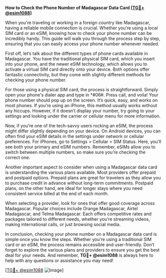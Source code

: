 **How to Check the Phone Number of Madagascar Data Card [[TG💪+ @esim1088](https://t.me/s/esim1088)]**

When you're traveling or working in a foreign country like Madagascar, having a reliable mobile connection is crucial. Whether you’re using a local SIM card or an eSIM, knowing how to check your phone number can be incredibly handy. This guide will walk you through the process step by step, ensuring that you can easily access your phone number whenever needed.

First off, let’s talk about the different types of phone cards available in Madagascar. You have the traditional physical SIM card, which you insert into your phone, and the newer eSIM technology, which allows you to activate a virtual SIM card directly onto your device. Both options offer fantastic connectivity, but they come with slightly different methods for checking your phone number.

For those using a physical SIM card, the process is straightforward. Simply open your phone's dialer app and type in *#06#. Press call, and voila! Your phone number should pop up on the screen. It’s quick, easy, and works on most phones. If you’re using an iPhone, this method usually works without any hiccups. However, if it doesn’t display your number, try going to your settings and looking under the carrier or cellular menu for more information.

Now, if you’re one of the tech-savvy users rocking an eSIM, the process might differ slightly depending on your device. On Android devices, you can often find your eSIM details in the settings under network or cellular preferences. For iPhones, go to Settings > Cellular > SIM Status. Here, you’ll see both your primary and eSIM numbers. Remember, eSIMs allow you to switch between multiple numbers, so make sure you’re checking the correct one.

Another important aspect to consider when using a Madagascar data card is understanding the various plans available. Most providers offer prepaid and postpaid options. Prepaid plans are great for travelers as they allow you to purchase credit in advance without long-term commitments. Postpaid plans, on the other hand, are ideal for longer stays where you need consistent service billed at the end of each month.

When selecting a provider, look for ones that offer good coverage across Madagascar. Popular choices include Orange Madagascar, Airtel Madagascar, and Telma Madagascar. Each offers competitive rates and packages tailored to different needs, whether you’re streaming videos, making international calls, or just browsing social media.

In conclusion, checking your phone number on a Madagascar data card is simple once you know the steps. Whether you’re using a traditional SIM card or an eSIM, the process remains accessible and user-friendly. Don’t forget to explore the various plans and providers to ensure you get the best deal for your needs. And remember, **TG💪+ @esim1088** is always here to help with any questions or assistance you may need!

[[TG💪+ @esim1088](https://t.me/s/esim1088) ![Image](https://i.postimg.cc/Y0z9fWf4/image.png)]